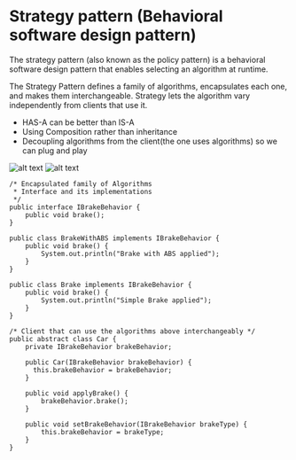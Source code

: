 # Strategy pattern (Behavioral software design pattern)

The strategy pattern (also known as the policy pattern) is a behavioral software design pattern that enables selecting an algorithm at runtime.

The Strategy Pattern defines a family of algorithms, encapsulates each one, and makes them interchangeable. Strategy lets the algorithm vary independently from clients that use it.

- HAS-A can be better than IS-A
- Using Composition rather than inheritance
- Decoupling algorithms from the client(the one uses algorithms) so we can plug and play

![alt text]() ![alt text]()

```
/* Encapsulated family of Algorithms
 * Interface and its implementations
 */
public interface IBrakeBehavior {
    public void brake();
}

public class BrakeWithABS implements IBrakeBehavior {
    public void brake() {
        System.out.println("Brake with ABS applied");
    }
}

public class Brake implements IBrakeBehavior {
    public void brake() {
        System.out.println("Simple Brake applied");
    }
}

/* Client that can use the algorithms above interchangeably */
public abstract class Car {
    private IBrakeBehavior brakeBehavior;

    public Car(IBrakeBehavior brakeBehavior) {
      this.brakeBehavior = brakeBehavior;
    }

    public void applyBrake() {
        brakeBehavior.brake();
    }

    public void setBrakeBehavior(IBrakeBehavior brakeType) {
        this.brakeBehavior = brakeType;
    }
}

